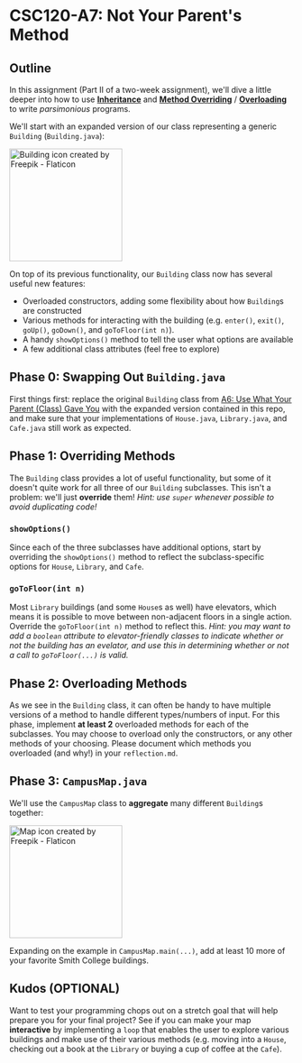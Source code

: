 # CSC120-A7: Not Your Parent's Method

## Outline
In this assignment (Part II of a two-week assignment), we'll dive a little deeper into how to use [**Inheritance**](https://en.wikipedia.org/wiki/Inheritance_(object-oriented_programming)) and [**Method Overriding**](https://en.wikipedia.org/wiki/Method_overriding) / [**Overloading**](https://en.wikipedia.org/wiki/Function_overloading) to write _parsimonious_ programs. 

We'll start with an expanded version of our class representing a generic `Building` (`Building.java`):

<img src="https://cdn-icons-png.flaticon.com/512/3073/3073486.png" alt="Building icon created by Freepik - Flaticon" width="200"/>

On top of its previous functionality, our `Building` class now has several useful new features:
 - Overloaded constructors, adding some flexibility about how `Building`s are constructed
 - Various methods for interacting with the building (e.g. `enter()`, `exit()`, `goUp()`, `goDown()`, and `goToFloor(int n)`).
 - A handy `showOptions()` method to tell the user what options are available
 - A few additional class attributes (feel free to explore) 
 
## Phase 0: Swapping Out `Building.java`
First things first: replace the original `Building` class from [A6: Use What Your Parent (Class) Gave You](https://github.com/jcrouser/CSC120-A6) with the expanded version contained in this repo, and make sure that your implementations of `House.java`, `Library.java`, and `Cafe.java` still work as expected.

## Phase 1: Overriding Methods
The `Building` class provides a lot of useful functionality, but some of it doesn't quite work for all three of our `Building` subclasses. This isn't a problem: we'll just **override** them!  _Hint: use `super` whenever possible to avoid duplicating code!_

### `showOptions()`
Since each of the three subclasses have additional options, start by overriding the `showOptions()` method to reflect the subclass-specific options for `House`, `Library`, and `Cafe`. 

### `goToFloor(int n)`
Most `Library` buildings (and some `House`s as well) have elevators, which means it is possible to move between non-adjacent floors in a single action. Override the `goToFloor(int n)` method to reflect this. _Hint: you may want to add a `boolean` attribute to elevator-friendly classes to indicate whether or not the building has an evelator, and use this in determining whether or not a call to `goToFloor(...)` is valid._

## Phase 2: Overloading Methods
As we see in the `Building` class, it can often be handy to have multiple versions of a method to handle different types/numbers of input. For this phase, implement **at least 2** overloaded methods for each of the subclasses. You may choose to overload only the constructors, or any other methods of your choosing. Please document which methods you overloaded (and why!) in your `reflection.md`.

## Phase 3: `CampusMap.java`
We'll use the `CampusMap` class to **aggregate** many different `Building`s together:

<img src="https://cdn-icons-png.flaticon.com/512/2204/2204714.png" alt="Map icon created by Freepik - Flaticon" width="200"/>

Expanding on the example in `CampusMap.main(...)`, add at least 10 more of your favorite Smith College buildings.

## Kudos (OPTIONAL)
Want to test your programming chops out on a stretch goal that will help prepare you for your final project? See if you can make your map **interactive** by implementing a `loop` that enables the user to explore various buildings and make use of their various methods (e.g. moving into a `House`, checking out a book at the `Library` or buying a cup of coffee at the `Cafe`). 
 